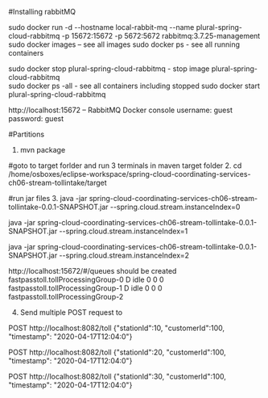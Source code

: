 
#Installing rabbitMQ

sudo docker run -d --hostname local-rabbit-mq --name plural-spring-cloud-rabbitmq -p 15672:15672 -p 5672:5672 rabbitmq:3.7.25-management
sudo docker images – see all images
sudo docker ps   - see all running containers

sudo docker stop plural-spring-cloud-rabbitmq  - stop image plural-spring-cloud-rabbitmq  
sudo docker ps -all      - see all containers including stopped
sudo docker start  plural-spring-cloud-rabbitmq

http://localhost:15672 – RabbitMQ Docker console
username: guest
password: guest



#Partitions
1. mvn package


#goto to target forlder and run 3 terminals in maven target folder
2. cd /home/osboxes/eclipse-workspace/spring-cloud-coordinating-services-ch06-stream-tollintake/target

#run jar files
3.
java -jar spring-cloud-coordinating-services-ch06-stream-tollintake-0.0.1-SNAPSHOT.jar --spring.cloud.stream.instanceIndex=0

java -jar spring-cloud-coordinating-services-ch06-stream-tollintake-0.0.1-SNAPSHOT.jar --spring.cloud.stream.instanceIndex=1

java -jar spring-cloud-coordinating-services-ch06-stream-tollintake-0.0.1-SNAPSHOT.jar --spring.cloud.stream.instanceIndex=2

http://localhost:15672/#/queues
should be created
fastpasstoll.tollProcessingGroup-0
D	idle	0	0	0			
fastpasstoll.tollProcessingGroup-1
D	idle	0	0	0			
fastpasstoll.tollProcessingGroup-2

4. Send multiple POST request to

POST http://localhost:8082/toll
{"stationId":10, "customerId":100, "timestamp": "2020-04-17T12:04:0"}

POST http://localhost:8082/toll
{"stationId":20, "customerId":100, "timestamp": "2020-04-17T12:04:0"}


POST http://localhost:8082/toll
{"stationId":30, "customerId":100, "timestamp": "2020-04-17T12:04:0"}


